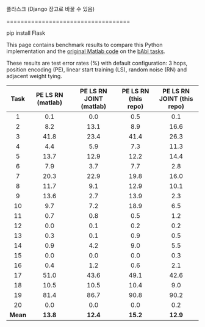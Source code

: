 플라스크 (Django 장고로 바꿀 수 있음)


===================================

pip install Flask 

This page contains benchmark results to compare this Python implementation and the 
[original Matlab code](https://github.com/facebook/MemNN/tree/master/MemN2N-babi-matlab) 
on the [bAbI tasks](http://fb.ai/babi). 

These results are test error rates (%) with default configuration: 3 hops, position encoding (PE), 
linear start training (LS), random noise (RN) and adjacent weight tying.


|   Task   |   PE LS RN (matlab)   |   PE LS RN JOINT (matlab)   |   PE LS RN (this repo)    |   PE LS RN JOINT (this repo)   | 		
|:--------:|:---------------------:|:---------------------------:|:-------------------------:|:------------------------------:|
|    1     |         0.1           |             0.0             |             0.5           |             0.1                |
|    2     |         8.2           |            13.1             |             8.9           |            16.6                |
|    3     |        41.8           |            23.4             |            41.4           |            26.3                |
|    4     |         4.4           |             5.9             |             7.3           |            11.3                |
|    5     |        13.7           |            12.9             |            12.2           |            14.4                |
|    6     |         7.9           |             3.7             |             7.7           |             2.8                |
|    7     |        20.3           |            22.9             |            19.8           |            16.0                |
|    8     |        11.7           |             9.1             |            12.9           |            10.1                |
|    9     |        13.6           |             2.7             |            13.9           |             2.3                |
|    10    |         9.7           |             7.2             |            18.9           |             6.5                |
|    11    |         0.7           |             0.8             |             0.5           |             1.2                |
|    12    |         0.0           |             0.1             |             0.2           |             0.2                |
|    13    |         0.3           |             0.1             |             0.9           |             0.5                |
|    14    |         0.9           |             4.2             |             9.0           |             5.5                |
|    15    |         0.0           |             0.0             |             0.0           |             0.3                |
|    16    |         0.4           |             1.2             |             0.6           |             2.1                |
|    17    |        51.0           |            43.6             |            49.1           |            42.6                |
|    18    |        10.5           |            10.5             |            10.4           |             9.0                |
|    19    |        81.4           |            86.7             |            90.8           |            90.2                |
|    20    |        0.0            |             0.0             |             0.0           |             0.2                |
| **Mean** |      **13.8**         |          **12.4**           |          **15.2**         |         **12.9**               |
